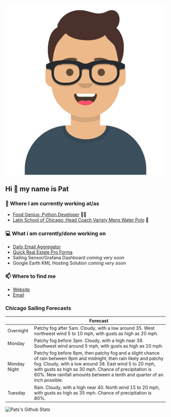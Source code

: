 [![Social banner for p-j-falconer](https://raw.githubusercontent.com/P-J-FALCONER/P-J-FALCONER/master/assets/avataaars.svg)](https://patfalconer.com/)
## Hi :wave: my name is Pat

### 💼 Where I am currently working at/as
- [Food Genius: Python Developer](https://getfoodgenius.com/) 🍔🐍
- [Latin School of Chicago: Head Coach Varisty Mens Water Polo](https://www.latinschool.org/) 🤽


### 💻 What i am currently/done working on
 - [Daily Email Aggregator](https://github.com/P-J-FALCONER/dott_daily_mail)
 - [Quick Real Estate Pro Forma](https://github.com/P-J-FALCONER/henry)
 - Sailing Sensor/Grafana Dashboard *coming very soon*
 - Google Earth KML Hosting Solution *coming very soon*

### 📫 Where to find me
 - [Website](https://patfalconer.com/)
 - [Email](mailto:patrick.j.falconer@gmail.com)


### Chicago Sailing Forecasts
|   | Forecast  |
|---|---|
| Overnight | Patchy fog after 5am. Cloudy, with a low around 35. West northwest wind 5 to 10 mph, with gusts as high as 20 mph. |
| Monday | Patchy fog before 3pm. Cloudy, with a high near 39. Southwest wind around 5 mph, with gusts as high as 10 mph. |
| Monday Night | Patchy fog before 9pm, then patchy fog and a slight chance of rain between 9pm and midnight, then rain likely and patchy fog. Cloudy, with a low around 38. East wind 5 to 20 mph, with gusts as high as 30 mph. Chance of precipitation is 60%. New rainfall amounts between a tenth and quarter of an inch possible. |
| Tuesday | Rain. Cloudy, with a high near 40. North wind 15 to 20 mph, with gusts as high as 35 mph. Chance of precipitation is 80%. |

![Pats's Github Stats](https://github-readme-stats.vercel.app/api?username=p-j-falconer&show_icons=true&theme=radical)
